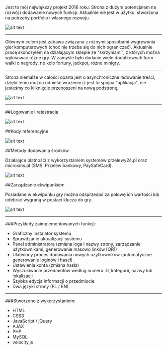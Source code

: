Jest to mój największy projekt 2016 roku. Strona z dużym potencjałem na rozwój i dodawanie nowych funkcji.
Aktualnie nie jest w użytku, stworzona na potrzeby portfolio i własnego rozwoju.

![alt text](http://i.imgur.com/MDoHyxm.gif "Strona główna")

---

Głównym celem jest zabawa związana z różnymi sposobami wygrywania gier komputerowych (choć nie trzeba się do nich ograniczać). Aktualnie pracę skończyłem na działającym sklepie ze "skrzyniami", z których można wylosować różne gry. W zamyśle było dodanie wiele dodatkowych form walki o nagrody, np koło fortuny, jackpot, różne minigry. 

---

Strona niemalże w całości oparta jest o asynchroniczne ładowanie treści, dzięki temu można odnieść wrażenie iż jest to spójna "aplikacja", nie jesteśmy co kliknięcie przenoszeni na nową podstronę.

![alt text](http://i.imgur.com/Vj9ci1R.gif "Ładowanie podstron z wykorzystaniem AJAX")

---

##Logowanie i rejestracja

![alt text](http://i.imgur.com/tcnyima.gif "Logowanie i rejestracja")

##Kody referencyjne

![alt text](http://i.imgur.com/o14VrVe.gif "Kody referencyjne")

##Metody dodawania środków

Działające płatności z wykorzystaniem systemów przelewy24.pl oraz microsms.pl (SMS, Przelew bankowy, PaySafeCard). 

![alt text](http://i.imgur.com/ZXZkpxC.gif "Kody referencyjne")

##Zarządzanie ekwipunkiem

Posiadane w ekwipunku gry można odsprzedać za połowę ich wartości lub odebrać wygraną w postaci klucza do gry. 

![alt text](http://i.imgur.com/s9v6Xs8.gif "Zarządzanie ekwipunkiem")

---

###Przykłady zaimplementowanych funkcji: 
* Graficzny instalator systemu
* Sprawdzanie aktualizacji systemu
* Panel administratora (zmiana loga i nazwy strony, zarządzanie użytkownikami, generowanie masowo linków [QR])
* Ułatwiony proces dodawania nowych użytkowników (automatyczne generowanie loginów i haseł)
* Ustawienia konta (zmiana hasła)
* Wyszukiwanie przedmiotów według numeru ID, kategorii, nazwy lub lokalizacji
* Szybka edycja informacji o przedmiocie
* Dwa języki strony (PL / EN)

---

###Stworzono z wykorzystaniem: 
* HTML
* CSS3
* JavaScript / jQuery
* AJAX
* PHP
* MySQL
* velocity.js

